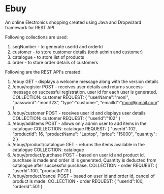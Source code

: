 # Ebuy
An online Electronics shopping created using Java and Dropwizard framework for REST API

Following collections are used:
1. seqNumber - to generate userId and orderId
2. customer  - to store customer details (both admin and customer)
3. catalogue - to store list of products
4. order     - to store order details of customers

Following are the REST API's created:
1. /ebuy
   GET - displays a welcome message along with the version details
2. /ebuy/register
   POST - receives user details and returns success message on successful registration. user id for each user is generated.
   COLLECTION: customer
   REQUEST:
    {
      "userName":"moni",
      "password":"moni123",
      "type":"customer",
      "emailId":"moni@gmail.com"
    }
3. /ebuy/customer
   POST - receives user id and displays user details
   COLLECTION: customer
   REQUEST:
   {
	    "userId":"102"
   }
4. /ebuy/additems
   POST - allows only admin user to add items in the catalogue
   COLLECTION: catalogue
   REQUEST:
   {
      "userId":102,
      "productId": 16,
      "productName": "Laptop",
      "price": "15000",
      "quantity": 2
   }
5. /ebuy//product/catalogue
   GET - returns the items available in the catalogue
   COLLECTION: catalogue
6. /ebuy/product/purchase
   POST - based on user id and product id, purchase is made and order id is generated. 
          Quantity is deducted from catalogue after successful purchase.
   COLLECTION - order
   REQUEST:
   {
     "userId":100,
     "productId":11
   }
7. /ebuy/product/cancel
   POST - based on user id and order id, cancel of product is made.
   COLLECTION - order
   REQUEST:
   {
     "userId":100,
     "orderId":501
   }
